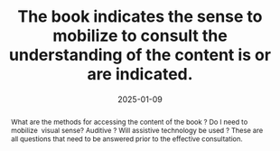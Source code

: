 ---
title: The book indicates the sense to mobilize to consult the understanding of the content is or are indicated.
abstract: What are the methods for accessing the content of the book&nbsp;? Do I need to mobilize&nbsp; visual sense? Auditive&nbsp;? Will assistive technology be used&nbsp;? These are all questions that need to be answered prior to the effective consultation.
categories:
  - Identification
agrege: E013
opquast: N/A
indiceebook: "13"
description: "Registry #013"
before: "012"
weight: "013"
after: "014"
actif: "1"
layout: rules
date: 2025-01-09
tags:
  - accessibility
objectif:
  - Allow to anticipate how to view the book
  - Limit the risk of complaints
Meo:
  - Associate information to book
  - Include information on the book presentation page
Controle:
  - Check the presence of a sense indication to mobilize to read the content integrity.
epubcheck: null
ace: true
humancheck: true
ReadiumGoToolkit: null
Source:
  - "[currency symbol] SNE"
Referentiel:
  - "EPUB schema.org&nbsp;: accessMode and accessModeSufficient"
steps:
  - Design
  - Editorial
pertinence: 1
---